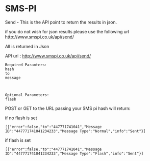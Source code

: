 SMS-PI
======

Send - This is the API point to return the results in json.

if you do not wish for json results please use the following url http://www.smspi.co.uk/api/send/

All is returned in Json

API url : http://www.smspi.co.uk/api/send/

```
Required Paramters: 
hash
to
message



Optional Parameters:
flash
```
POST or GET to the URL passing your SMS pi hash will return:

if no flash is set

```
[{"error":false,"to":"447771741041","Message ID":"447771741041234233","Message Type":"Normal","info":"Sent"}]
```


if flash is set


```
[{"error":false,"to":"447771741041","Message ID":"447771741041234233","Message Type":"Flash","info":"Sent"}]
```
